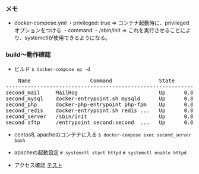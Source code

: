 ### メモ
  - docker-compose.yml
      ・privileged: true => コンテナ起動時に、privilegedオプションをつける
      ・command: - /sbin/init => これを実行させることにより、systemctlが使用できるようになる。

### build〜動作確認
* ビルド
`$ docker-compose up -d`
<pre>
    Name                   Command               State                       Ports                     
-------------------------------------------------------------------------------------------------------
second_mail     MailHog                          Up      0.0.0.0:1025->1025/tcp, 0.0.0.0:8025->8025/tcp
second_mysql    docker-entrypoint.sh mysqld      Up      0.0.0.0:13309->3306/tcp, 33060/tcp            
second_php      docker-php-entrypoint php-fpm    Up      0.0.0.0:55009->9000/tcp                       
second_redis    docker-entrypoint.sh redis ...   Up      0.0.0.0:6379->6379/tcp                        
second_server   /sbin/init                       Up      0.0.0.0:80->80/tcp                            
second_sftp     /entrypoint second:second_ ...   Up      0.0.0.0:2222->22/tcp      
</pre>

* centos8, apacheのコンテナに入る
`$ docker-compose exec second_server bash`

* apacheの起動設定
`# systemctl start httpd`
`# systemctl enable httpd`

* アクセス確認
[テスト](http://test.lvh.me/)

